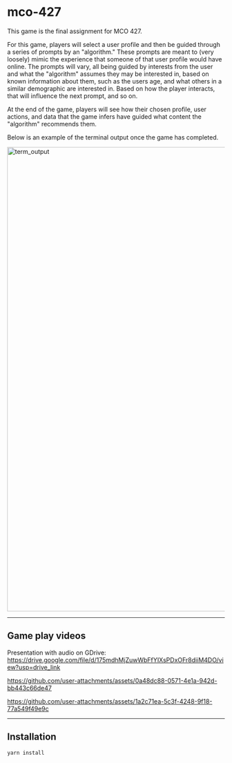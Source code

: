 # mco-427

This game is the final assignment for MCO 427. 

For this game, players will select a user profile and then be guided through a series of prompts by an "algorithm." These prompts are meant to (very loosely) mimic the experience that someone of that user profile would have online. The prompts will vary, all being guided by interests from the user and what the "algorithm" assumes they may be interested in, based on known information about them, such as the users age, and what others in a similar demographic are interested in. Based on how the player interacts, that will influence the next prompt, and so on.

At the end of the game, players will see how their chosen profile, user actions, and data that the game infers have guided what content the "algorithm" recommends them.

Below is an example of the terminal output once the game has completed.

<img width="1076" alt="term_output" src="https://github.com/user-attachments/assets/9e1731fa-599d-4701-b729-945d4d71cd06">

-----
## Game play videos

Presentation with audio on GDrive: https://drive.google.com/file/d/175mdhMjZuwWbFfYIXsPDxOFr8diiM4DO/view?usp=drive_link

https://github.com/user-attachments/assets/0a48dc88-0571-4e1a-942d-bb443c66de47




https://github.com/user-attachments/assets/1a2c71ea-5c3f-4248-9f18-77a549f49e9c




-----
## Installation
``` yarn install ```
